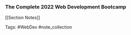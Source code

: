 ### The Complete 2022 Web Development Bootcamp
[[Section Notes]]



Tags:  #WebDev #note_collection 